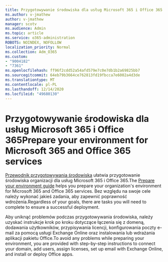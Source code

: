 ```yaml
---
title: Przygotowywanie środowiska dla usług Microsoft 365 i Office 365
ms.author: v-jmathew
author: v-jmathew
manager: scotv
ms.audience: Admin
ms.topic: article
ms.service: o365-administration
ROBOTS: NOINDEX, NOFOLLOW
localization_priority: Normal
ms.collection: Adm_O365
ms.custom:
- "9004182"
- "7361"
ms.openlocfilehash: ff96f2cdd52a54afd579e7c0e7db1b2a69825bb7
ms.sourcegitcommit: 64eb79b3664ce762813fd19fbcca7e6002a4d3de
ms.translationtype: MT
ms.contentlocale: pl-PL
ms.lasthandoff: 12/14/2020
ms.locfileid: "49680130"
---
```

# <a name="prepare-your-environment-for-microsoft-365-and-office-365-services"></a><span data-ttu-id="cfce0-102">Przygotowywanie środowiska dla usług Microsoft 365 i Office 365</span><span class="sxs-lookup"><span data-stu-id="cfce0-102">Prepare your environment for Microsoft 365 and Office 365 services</span></span>

<span data-ttu-id="cfce0-103">[Przewodnik przygotowywania środowiska](https://go.microsoft.com/fwlink/?linkid=2005213) ułatwia przygotowanie środowiska organizacji dla usług Microsoft 365 i Office 365.</span><span class="sxs-lookup"><span data-stu-id="cfce0-103">The [Prepare your environment guide](https://go.microsoft.com/fwlink/?linkid=2005213) helps you prepare your organization's environment for Microsoft 365 and Office 365 services.</span></span> <span data-ttu-id="cfce0-104">Bez względu na swoje cele należy wykonać jakieś zadania, aby zapewnić poprawność wdrożenia.</span><span class="sxs-lookup"><span data-stu-id="cfce0-104">Regardless of your goals, there are tasks you will need to complete to ensure a successful deployment.</span></span>

<span data-ttu-id="cfce0-105">Aby uniknąć problemów podczas przygotowywania środowiska, należy uzyskać instrukcje krok po kroku dotyczące łączenia się z domeną, dodawania użytkowników, przypisywania licencji, konfigurowania poczty e-mail za pomocą usługi Exchange Online oraz instalowania lub wdrażania aplikacji pakietu Office.</span><span class="sxs-lookup"><span data-stu-id="cfce0-105">To avoid any problems while preparing your environment, you are provided with step-by-step instructions to connect your domain, add users, assign licenses, set up email with Exchange Online, and install or deploy Office apps.</span></span>
